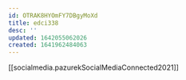 ```yaml
---
id: OTRAK8HYOmFY7DBgyMoXd
title: edci338
desc: ''
updated: 1642055062026
created: 1641962484063
---
```


[[socialmedia.pazurekSocialMediaConnected2021]]